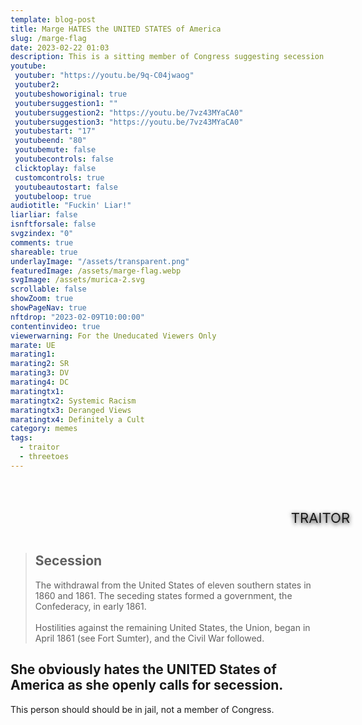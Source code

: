 ```yaml
---
template: blog-post
title: Marge HATES the UNITED STATES of America
slug: /marge-flag
date: 2023-02-22 01:03
description: This is a sitting member of Congress suggesting secession on President's Day.
youtube:
 youtuber: "https://youtu.be/9q-C04jwaog"
 youtuber2: 
 youtubeshoworiginal: true
 youtubersuggestion1: ""
 youtubersuggestion2: "https://youtu.be/7vz43MYaCA0"
 youtubersuggestion3: "https://youtu.be/7vz43MYaCA0"
 youtubestart: "17"
 youtubeend: "80"
 youtubemute: false
 youtubecontrols: false
 clicktoplay: false
 customcontrols: true
 youtubeautostart: false
 youtubeloop: true
audiotitle: "Fuckin' Liar!"
liarliar: false
isnftforsale: false
svgzindex: "0"
comments: true
shareable: true
underlayImage: "/assets/transparent.png"
featuredImage: /assets/marge-flag.webp
svgImage: /assets/murica-2.svg
scrollable: false
showZoom: true
showPageNav: true
nftdrop: "2023-02-09T10:00:00"
contentinvideo: true
viewerwarning: For the Uneducated Viewers Only
marate: UE
marating1: 
marating2: SR
marating3: DV
marating4: DC
maratingtx1: 
maratingtx2: Systemic Racism
maratingtx3: Deranged Views
maratingtx4: Definitely a Cult
category: memes
tags:
  - traitor
  - threetoes
---
```



<!-- <button id="switcher-tv">Turn on/off</button> -->

<div class="contentinside" style="position:relative; z-index:0; min-width:50%; height:auto; margin-top:10%;  padding:1rem; font-size:clamp(1rem, 2.3vw, 3rem); left:0;, top:4vh; line-height:90%; text-shadow:0 2px 7px #000; border:0px solid yellow; text-align:center; width:100vw;">
TRAITOR
</div>

<div class="contentbody" style="position:relative; top:; z-index:0; border:px solid blue; height:100%; margin-top:1%; text-align:left">

<blockquote>
<h2>Secession</h2>
The withdrawal from the United States of eleven southern states in 1860 and 1861. The seceding states formed a government, the Confederacy, in early 1861.
<br /><br /> Hostilities against the remaining United States, the Union, began in April 1861 (see Fort Sumter), and the Civil War followed.
</blockquote>

<div class="crt"></div>



  


## She obviously hates the UNITED States of America as she openly calls for secession.

This person should should be in jail, not a member of Congress. 






<!-- end -->
</div>







<!-- <object class="" style="height:100%; width:100vw; aspect-ratio: 16 / 9; position:absolute; top:0; z-index:5;" class="" id="" data="/assets/murica.svg" type="image/svg+xml" alt="animated content" title="animated content" ></object> -->






<!-- Some of those that work forces

Are the same that burn crosses -->

